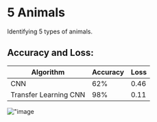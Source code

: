 # 5 Animals
Identifying 5 types of animals.

## Accuracy and Loss:

|Algorithm|Accuracy|Loss|
|---------|--------|----|
|CNN |62%|0.46|
|Transfer Learning CNN |98%|0.11|

!["image](https://github.com/Moein-Moatali-2006/DeepLearning/blob/main/Transfer%20Learning/5Animals/con.png)
